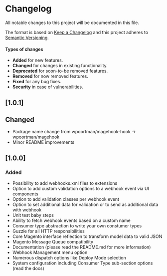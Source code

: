 Changelog
====================
All notable changes to this project will be documented in this file.

The format is based on [Keep a Changelog](http://keepachangelog.com/en/1.0.0/)
and this project adheres to [Semantic Versioning](http://semver.org/spec/v2.0.0.html).

#### Types of changes
- **Added** for new features.
- **Changed** for changes in existing functionality.
- **Deprecated** for soon-to-be removed features.
- **Removed** for now removed features.
- **Fixed** for any bug fixes.
- **Security** in case of vulnerabilities.

## [1.0.1]

## Changed
- Package name change from wpoortman/magehook-hook -> wpoortman/magehook
- Minor README improvements

## [1.0.0]

### Added
- Possibility to add webhooks.xml files to extensions
- Option to add custom validation options to a webhook event via UI components
- Option to add validation classes per webhook event
- Option to set additional data for validation or to send as additional data with webhook
- Unit test baby steps
- Ability to fetch webhook events based on a custom name
- Consumer type abstraction to write your own constumer types
- Guzzle for all HTTP responsibilities
- Core Magento interface reflection to transform model data to valid JSON
- Magento Message Queue compatibility
- Documentation (please read the README.md for more information)
- Webhook Management menu option
- Numerous dispatch options like Deploy Mode selection
- System configuration including Consumer Type sub-section options (read the docs)